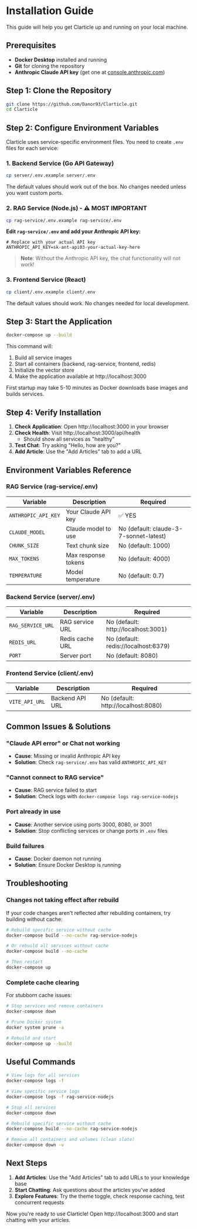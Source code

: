 # Installation Guide

This guide will help you get Clarticle up and running on your local machine.

## Prerequisites

- **Docker Desktop** installed and running
- **Git** for cloning the repository
- **Anthropic Claude API key** (get one at [console.anthropic.com](https://console.anthropic.com))

## Step 1: Clone the Repository

```bash
git clone https://github.com/Danor93/Clarticle.git
cd Clarticle
```

## Step 2: Configure Environment Variables

Clarticle uses service-specific environment files. You need to create `.env` files for each service:

### 1. Backend Service (Go API Gateway)
```bash
cp server/.env.example server/.env
```

The default values should work out of the box. No changes needed unless you want custom ports.

### 2. RAG Service (Node.js) - ⚠️ MOST IMPORTANT
```bash
cp rag-service/.env.example rag-service/.env
```

**Edit `rag-service/.env` and add your Anthropic API key:**
```env
# Replace with your actual API key
ANTHROPIC_API_KEY=sk-ant-api03-your-actual-key-here
```

> **Note**: Without the Anthropic API key, the chat functionality will not work!

### 3. Frontend Service (React)
```bash
cp client/.env.example client/.env
```

The default values should work. No changes needed for local development.

## Step 3: Start the Application

```bash
docker-compose up --build
```

This command will:
1. Build all service images
2. Start all containers (backend, rag-service, frontend, redis)
3. Initialize the vector store
4. Make the application available at http://localhost:3000

First startup may take 5-10 minutes as Docker downloads base images and builds services.

## Step 4: Verify Installation

1. **Check Application**: Open http://localhost:3000 in your browser
2. **Check Health**: Visit http://localhost:3000/api/health
   - Should show all services as "healthy"
3. **Test Chat**: Try asking "Hello, how are you?"
4. **Add Article**: Use the "Add Articles" tab to add a URL

## Environment Variables Reference

### RAG Service (rag-service/.env)
| Variable | Description | Required |
|----------|-------------|----------|
| `ANTHROPIC_API_KEY` | Your Claude API key | ✅ YES |
| `CLAUDE_MODEL` | Claude model to use | No (default: claude-3-7-sonnet-latest) |
| `CHUNK_SIZE` | Text chunk size | No (default: 1000) |
| `MAX_TOKENS` | Max response tokens | No (default: 4000) |
| `TEMPERATURE` | Model temperature | No (default: 0.7) |

### Backend Service (server/.env)
| Variable | Description | Required |
|----------|-------------|----------|
| `RAG_SERVICE_URL` | RAG service URL | No (default: http://localhost:3001) |
| `REDIS_URL` | Redis cache URL | No (default: redis://localhost:6379) |
| `PORT` | Server port | No (default: 8080) |

### Frontend Service (client/.env)
| Variable | Description | Required |
|----------|-------------|----------|
| `VITE_API_URL` | Backend API URL | No (default: http://localhost:8080) |

## Common Issues & Solutions

### "Claude API error" or Chat not working
- **Cause**: Missing or invalid Anthropic API key
- **Solution**: Check `rag-service/.env` has valid `ANTHROPIC_API_KEY`

### "Cannot connect to RAG service"
- **Cause**: RAG service failed to start
- **Solution**: Check logs with `docker-compose logs rag-service-nodejs`

### Port already in use
- **Cause**: Another service using ports 3000, 8080, or 3001
- **Solution**: Stop conflicting services or change ports in `.env` files

### Build failures
- **Cause**: Docker daemon not running
- **Solution**: Ensure Docker Desktop is running

## Troubleshooting

### Changes not taking effect after rebuild

If your code changes aren't reflected after rebuilding containers, try building without cache:

```bash
# Rebuild specific service without cache
docker-compose build --no-cache rag-service-nodejs

# Or rebuild all services without cache
docker-compose build --no-cache

# Then restart
docker-compose up
```

### Complete cache clearing

For stubborn cache issues:

```bash
# Stop services and remove containers
docker-compose down

# Prune Docker system
docker system prune -a

# Rebuild and start
docker-compose up --build
```

## Useful Commands

```bash
# View logs for all services
docker-compose logs -f

# View specific service logs
docker-compose logs -f rag-service-nodejs

# Stop all services
docker-compose down

# Rebuild specific service without cache
docker-compose build --no-cache rag-service-nodejs

# Remove all containers and volumes (clean slate)
docker-compose down -v
```

## Next Steps

1. **Add Articles**: Use the "Add Articles" tab to add URLs to your knowledge base
2. **Start Chatting**: Ask questions about the articles you've added
3. **Explore Features**: Try the theme toggle, check response caching, test concurrent requests

Now you're ready to use Clarticle! Open http://localhost:3000 and start chatting with your articles.